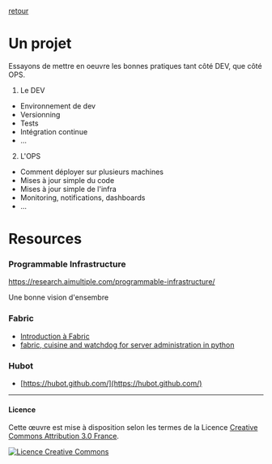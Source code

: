[retour](index.html)

# Un projet

Essayons de mettre en oeuvre les bonnes pratiques tant côté DEV, que côté OPS.

1. Le DEV
  * Environnement de dev
  * Versionning
  * Tests
  * Intégration continue
  * ...

2. L'OPS
  * Comment déployer sur plusieurs machines
  * Mises à jour simple du code
  * Mises à jour simple de l'infra
  * Monitoring, notifications, dashboards
  * ...


# Resources

### Programmable Infrastructure

<https://research.aimultiple.com/programmable-infrastructure/>

Une bonne vision d'ensembre


### Fabric

- [Introduction à Fabric](Fabric.html)
- [fabric, cuisine and watchdog for server administration in python](https://fr.slideshare.net/ffunction/fabric-cuisine-and-watchdog-for-server-administration-in-python)


### Hubot

- [https://hubot.github.com/](https://hubot.github.com/)


---

#### Licence

Cette œuvre est mise à disposition selon les termes de la Licence [Creative Commons Attribution 3.0 France](https://creativecommons.org/licenses/by/3.0/fr/).

[![Licence Creative Commons](https://i.creativecommons.org/l/by/3.0/fr/88x31.png)](https://creativecommons.org/licenses/by/3.0/fr/)
